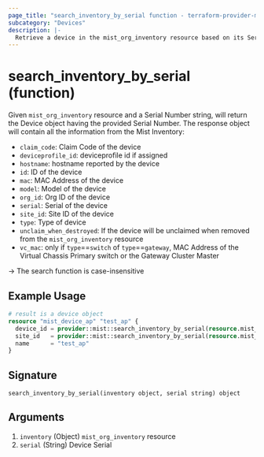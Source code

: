 ```yaml
---
page_title: "search_inventory_by_serial function - terraform-provider-mist"
subcategory: "Devices"
description: |-
  Retrieve a device in the mist_org_inventory resource based on its Serial Number
---
```


# search_inventory_by_serial (function)

Given `mist_org_inventory` resource and a Serial Number string, will return the Device object having the provided Serial Number. The response object will contain all the information from the Mist Inventory:
* `claim_code`: Claim Code of the device 
* `deviceprofile_id`: deviceprofile id if assigned
* `hostname`: hostname reported by the device
* `id`: ID of the device
* `mac`: MAC Address of the device
* `model`: Model of the device
* `org_id`: Org ID of the device
* `serial`: Serial of the device
* `site_id`: Site ID of the device
* `type`: Type of device
* `unclaim_when_destroyed`: If the device will be unclaimed when removed from the `mist_org_inventory` resource
* `vc_mac`: only if `type`==`switch` of `type`==`gateway`, MAC Address of the Virtual Chassis Primary switch or the Gateway Cluster Master

-> The search function is case-insensitive

## Example Usage

```terraform
# result is a device object
resource "mist_device_ap" "test_ap" {
  device_id = provider::mist::search_inventory_by_serial(resource.mist_org_inventory.inventory, "A153420000000").id
  site_id   = provider::mist::search_inventory_by_serial(resource.mist_org_inventory.inventory, "A153420000000").site_id
  name      = "test_ap"
}
```

## Signature

<!-- signature generated by tfplugindocs -->
```text
search_inventory_by_serial(inventory object, serial string) object
```

## Arguments

<!-- arguments generated by tfplugindocs -->
1. `inventory` (Object) `mist_org_inventory` resource
1. `serial` (String) Device Serial


